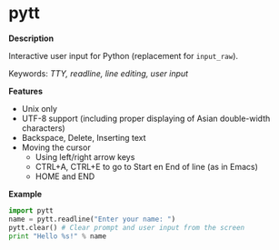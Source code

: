 pytt
====

**Description**

Interactive user input for Python (replacement for `input_raw`).


Keywords: _TTY, readline, line editing, user input_

**Features**
- Unix only
- UTF-8 support (including proper displaying of Asian double-width characters)
- Backspace, Delete, Inserting text
- Moving the cursor
  - Using left/right arrow keys
  - CTRL+A, CTRL+E to go to Start en End of line (as in Emacs)
  - HOME and END


**Example**

```python
import pytt
name = pytt.readline("Enter your name: ")
pytt.clear() # Clear prompt and user input from the screen
print "Hello %s!" % name
```
